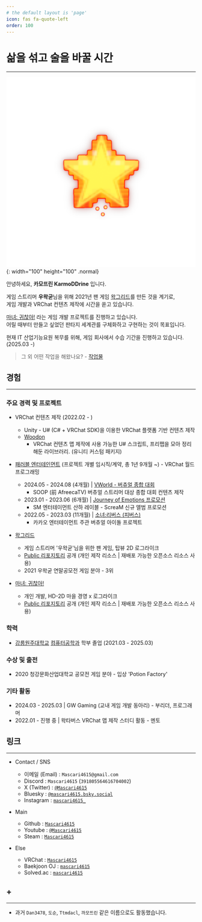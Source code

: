```yaml
---
# the default layout is 'page'
icon: fas fa-quote-left
order: 100
---
```


# 삶을 섞고 술을 바꿀 시간

---

![Logo](/assets/img/profile/Star_Transparent.png){: width="100" height="100" .normal}

안녕하세요, **카모뜨린 KarmoDDrine** 입니다.  

게임 스트리머 **우왁굳**님을 위해 2021년 팬 게임 [왁그리드](https://github.com/Mascari4615/Wakgreed)를 만든 것을 계기로,  
게임 개발과 VRChat 컨텐츠 제작에 시간을 쏟고 있습니다.  

[마녀: 귀찮아!](https://github.com/Mascari4615/Witch-Mendokusai) 라는 게임 개발 프로젝트를 진행하고 있습니다.  
어릴 때부터 만들고 싶었던 판타지 세계관를 구체화하고 구현하는 것이 목표입니다.  

현재 IT 산업기능요원 복무를 위해, 게임 회사에서 수습 기간을 진행하고 있습니다. (2025.03 -)  

> 그 외 어떤 작업을 해왔나요? - [작업물](/works)

## 경험

---

### 주요 경력 및 프로젝트

- VRChat 컨텐츠 제작 (2022.02 - )
  - Unity - U# (C# + VRChat SDK)을 이용한 VRChat 플랫폼 기반 컨텐츠 제작
  - [Woodon](https://github.com/wrchat/Woodon)
    - VRChat 컨텐츠 맵 제작에 사용 가능한 U# 스크립트, 프리팹을 모아 정리해둔 라이브러리. (유니티 커스텀 패키지)

- [패러블 엔터테인먼트](https://parable-asia.com/) (프로젝트 개별 임시직/계약, 총 1년 9개월 ~) - VRChat 월드 프로그래밍
  - 2024.05 - 2024.08 (4개월) \| [VWorld - 버츄얼 종합 대회](https://bj.afreecatv.com/vworld)
    - SOOP (前 AfreecaTV) 버츄얼 스트리머 대상 종합 대회 컨텐츠 제작
  - 2023.01 - 2023.06 (6개월) \| [Journey of Emotions 프로모션](https://youtu.be/VQxPKTFb0es)
    - SM 엔터테이먼트 산하 레이블 - ScreaM 신규 앨범 프로모션
  - 2022.05 - 2023.03 (11개월) \| [소녀:리버스 (피버스)](https://www.youtube.com/@girlsreverse)
    - 카카오 엔터테이먼트 주관 버츄얼 아이돌 프로젝트

- [왁그리드](https://github.com/Mascari4615/Wakgreed)
  - 게임 스트리머 '우왁굳'님을 위한 팬 게임, 탑뷰 2D 로그라이크
  - [Public 리포지토리](https://github.com/Mascari4615/Witch-Mendokusai) 공개 (개인 제작 리소스 \| 재배포 가능한 오픈소스 리소스 사용)
  - 2021 우왁굳 연말공모전 게임 분야 - 3위

- [마녀: 귀찮아!](https://github.com/Mascari4615/Witch-Mendokusai)
  - 개인 개발, HD-2D 마을 경영 x 로그라이크
  - [Public 리포지토리](https://github.com/Mascari4615/Witch-Mendokusai) 공개 (개인 제작 리소스 \| 재배포 가능한 오픈소스 리소스 사용)

### 학력

- [강릉원주대학교](https://www.gwnu.ac.kr/sites/kr/index.do) [컴퓨터공학과](https://gwnucs.gwnu.ac.kr/sites/gwnucs/index.do) 학부 졸업 (2021.03 - 2025.03)

### 수상 및 출전

- 2020 청강문화산업대학교 공모전 게임 분야 - 입상 'Potion Factory'

### 기타 활동

- 2024.03 - 2025.03 \| GW Gaming (교내 게임 개발 동아리) - 부리더, 프로그래머
- 2022.01 - 진행 중 \| 왁타버스 VRChat 맵 제작 스터디 활동 - 멘토

## 링크

---

- Contact / SNS
  - 이메일 (Email) : `Mascari4615@gmail.com`
  - Discord : `Mascari4615` (`391805564616704002`)
  - X (Twitter) : [`@Mascari4615`](https://x.com/Mascari4615)
  - Bluesky : [`@mascari4615.bsky.social`](https://bsky.app/profile/mascari4615.bsky.social)
  - Instagram : [`mascari4615_`](https://www.instagram.com/mascari4615_/)

- Main
  - Github : [`Mascari4615`](https://github.com/Mascari4615)
  - Youtube : [`@Mascari4615`](https://www.youtube.com/@Mascari4615)
  - Steam : [`Mascari4615`](https://steamcommunity.com/id/Mascari4615)

- Else
  - VRChat : [`Mascari4615`](https://vrchat.com/home/user/usr_22099a07-e926-4751-85be-e5c9d528b28a)
  - Baekjoon OJ : [`mascari4615`](https://www.acmicpc.net/user/mascari4615)
  - Solved.ac : [`mascari4615`](https://solved.ac/profile/mascari4615)

## \+

---

- 과거 `Dan3478`, `도순`, `Ttmdacl`, `까모뜨린` 같은 이름으로도 활동했습니다.
